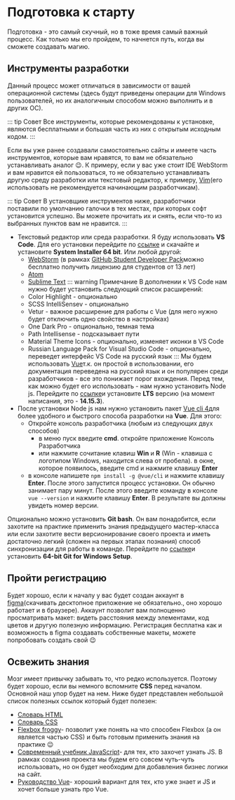# Подготовка к старту
Подготовка - это самый скучный, но в тоже время самый важный процесс. Как только мы его пройдем, то начнется путь, когда вы сможете создавать магию.

## Инструменты разработки <Badge text="обязательно"/>
Данный процесс может отличаться в зависимости от вашей операционной системы (здесь будут приведены операции для Windows пользователей, но их аналогичным способом можно выполнить и в других ОС).

::: tip Совет
Все инструменты, которые рекомендованы к установке, являются бесплатными и большая часть из них с открытым исходным кодом.
:::

Если вы уже ранее создавали самостоятельно сайты и имеете часть инструментов, которые вам нравятся, то вам не обязательно устанавливать аналог 😉. К примеру, если у вас уже стоит IDE WebStorm и вам нравится ей пользоваться, то не обязательно устанавливать другую среду разработки или текстовый редактор, к примеру, [Vim](https://ru.wikipedia.org/wiki/Vim)(его использовать не рекомендуется начинающим разработчикам).

::: tip Совет
В установщике инструментов ниже, разработчики поставили по умолчанию галочки в тех местах, при которых софт установится успешно. Вы можете прочитать их и снять, если что-то из выбранных пунктов вам не нравится.
:::

- Текстовый редактор или среда разработки. Я буду использовать **VS Code**. Для его установки перейдите по [ссылке](https://code.visualstudio.com/Download) и скачайте и установите **System Installer 64 bit**. Или любой другой:
  - [WebStorm](https://www.jetbrains.com/ru-ru/webstorm/) (в рамках [GitHub Student Developer Pack](https://education.github.com/pack)можно бесплатно получить лицензию для студентов от 13 лет)
  - [Atom](https://atom.io/)
  - [Sublime Text](https://www.sublimetext.com/)
::: warning Примечание
В дополнении к VS Code нам нужно будет установить следующий список расширений:
  - Color Highlight - опционально
  - SCSS IntelliSensev - опционально
  - Vetur - важное расширение для работы с Vue (для него нужно будет отключить одно свойство в настройках)
  - One Dark Pro - опционально, темная тема 
  - Path Intellisense - подсказывает пути
  - Material Theme Icons - опционально, изменяет иконки в VS Code
  - Russian Language Pack for Visual Studio Code - опционально, переведет интерфейс VS Code на русский язык
:::
Мы будем использовать [Vue](https://ru.vuejs.org/index.html)т.к. он простой в использовании, его документация переведена на русский язык и он популярен среди разработчиков - все это понижает порог вхождения. Перед тем, как можно будет его использовать - нам нужно установить Node js. Перейдите по [ссылке](https://nodejs.org/ru/)и установите **LTS** версию (на момент написания, это - **14.15.3**).
- После установки Node js нам нужно установить пакет [Vue cli 4](https://cli.vuejs.org/ru/guide/installation.html)для более удобного и быстрого способа разработки на **Vue**. Для этого:
  - Откройте консоль разработчика (любым из следующих двух способов)
    - в меню пуск введите **cmd**. откройте приложение Консоль Разработчика
    - или нажмите сочитание клавиш **Win** и **R** (Win - клавиша с логотипом Windows, находится слева от пробела). в окне, которое появилось, введите cmd и нажмите клавишу **Enter**
  - в консоле напишете ```npm install -g @vue/cli``` и нажмите клавишу **Enter**. После этого запустится процесс установки. Он обычно занимает пару минут. После этого введите команду в консоле ```vue --version``` и нажмите клавишу **Enter**. В результате вы должны увидеть номер версии.

Опционально можно установить **Git bash**. Он вам понадобится, если захотите на практике применить знания предыдущего мастер-класса или если захотите вести версионирование своего проекта и иметь достаточно легкий (сложен на первых этапах познания) способ синхронизации для работы в команде. Перейдите по [ссылке](https://git-scm.com/download/win)и установить **64-bit Git for Windows Setup**.

## Пройти регистрацию <Badge text="обязательно"/>
Будет хорошо, если к началу у вас будет создан аккаунт в [figma](https://figma.com/)(скачивать десктопное приложение не обязательно., оно хорошо работает и в браузере). Аккаунт позволит вам полноценно просматривать макет: видеть расстояния между элементами, код цветов и другую полезную информацию. Регистрация бесплатна как и возможность в figma создавать собственные макеты, можете попробовать создать свой 😉

## Освежить знания <Badge text="будет полезно" type="warning"/>
Мозг имеет привычку забывать то, что редко используется. Поэтому будет хорошо, если вы немного вспомните **CSS** перед началом. Основной наш упор будет на нем. Ниже будет представлен небольшой список полезных ссылок который будет полезен:

- [Словарь HTML](http://apps.workflower.fi/vocabs/html/ru)
- [Словарь CSS](http://apps.workflower.fi/vocabs/css/ru)
- [Flexbox froggy](https://flexboxfroggy.com/#ru)- позволит уже понять на что способен Flexbox (а он является частью CSS) и быть готовым применить знания на практике 😉
- [Современный учебник JavaScript](https://learn.javascript.ru/)- для тех, кто захочет узнать JS. В рамках создания проекта мы будем его совсем чуть-чуть использовать, но он будет необходим для добавления бизнес логики на сайт.
- [Руководство Vue](https://ru.vuejs.org/v2/guide/)- хороший вариант для тех, кто уже знает и JS и хочет больше узнать про Vue.
